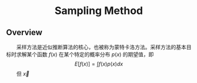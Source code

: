 # <center>Sampling Method</center>
## Overview
&emsp;&emsp;采样方法是近似推断算法的核心，也被称为蒙特卡洛方法。采样方法的基本目标时求解某个函数 $f(x)$ 在某个特定的概率分布 $p(x)$ 的期望值，即$$E[f(x)]=\int f(x)p(x)dx$$
&emsp;&emsp;但 $\vec{x}$

